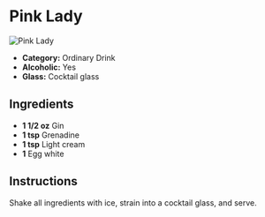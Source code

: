 # Pink Lady

![Pink Lady](https://www.thecocktaildb.com/images/media/drink/5ia6j21504887829.jpg)

- **Category:** Ordinary Drink
- **Alcoholic:** Yes
- **Glass:** Cocktail glass

## Ingredients

- **1 1/2 oz** Gin
- **1 tsp** Grenadine
- **1 tsp** Light cream
- **1** Egg white

## Instructions

Shake all ingredients with ice, strain into a cocktail glass, and serve.
